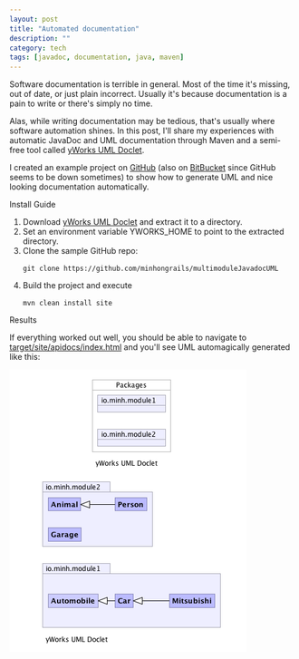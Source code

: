 ```yaml
---
layout: post
title: "Automated documentation"
description: ""
category: tech
tags: [javadoc, documentation, java, maven]
---
```



Software documentation is terrible in general. Most of the time it's 
missing, out of date, or just plain incorrect. Usually it's because
documentation is a pain to write or there's simply no time. 

Alas, while writing documentation may be tedious, that's usually
where software automation shines. In this post, I'll share my experiences with automatic JavaDoc
and UML documentation through Maven and a semi-free tool called <a href="http://www.yworks.com/en/products_ydoc.html" target="_blank">yWorks UML Doclet</a>.

I created an example project on <a href="https://github.com/minhongrails/multimoduleJavadocUML" target="_blank">GitHub</a>
 (also on <a href="https://bitbucket.org/mnguyen3/multimodulejavadocuml" target="_blank">BitBucket</a> since GitHub seems
to be down sometimes) to show how to generate UML and nice looking documentation
automatically.

<p class="spotlight">Install Guide</p>
<ol>
<li>Download <a href="http://www.yworks.com/en/products_ydoc.html#download" target="_blank">yWorks UML Doclet</a> and extract
it to a directory.</li>

<li>Set an environment variable YWORKS_HOME to point to the extracted directory.</li>

<li>Clone the sample GitHub repo:
<div><pre class="prettyprint"><code class="bash">git clone https://github.com/minhongrails/multimoduleJavadocUML</code></pre></div>
</li>

<li>Build the project and execute
<div><pre class="prettyprint"><code class="bash">mvn clean install site</code></pre></div>
</li>
</ol>

<p class="spotlight">Results</p>

If everything worked out well, you should be able to navigate to <a href="http://doc1.minh.io" target="_blank">target/site/apidocs/index.html</a>
and you'll see UML automagically generated like this:

<img src="/assets/img/yworks/uml.png" alt="uml.png"/>

